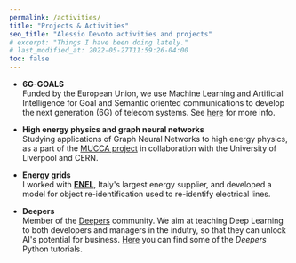 ```yaml
---
permalink: /activities/
title: "Projects & Activities"
seo_title: "Alessio Devoto activities and projects"
# excerpt: "Things I have been doing lately."
# last_modified_at: 2022-05-27T11:59:26-04:00
toc: false
---
```

- **6G-GOALS** <br> Funded by the European Union, we use Machine Learning and Artificial Intelligence for Goal and Semantic oriented communications to develop the next generation (6G) of telecom systems. See [here](https://arxiv.org/abs/2402.07573) for more info.


- **High energy physics and graph neural networks** <br> Studying applications of Graph Neural Networks to high energy physics, as a part of the [MUCCA project](https://mucca-project.github.io/) in collaboration with the University of Liverpool and CERN.


- **Energy grids** <br> I worked with [**ENEL**](https://www.enel.it), Italy's largest energy supplier, and developed a model for object re-identification used to re-identify electrical lines. 


- **Deepers** <br> Member of the [Deepers](https://www.deepers.ai/) community. We aim at teaching Deep Learning to both developers and managers in the indutry, so that they can unlock AI's potential for business. [Here](https://github.com/alessiodevoto/deepers) you can find some of the *Deepers* Python tutorials.






